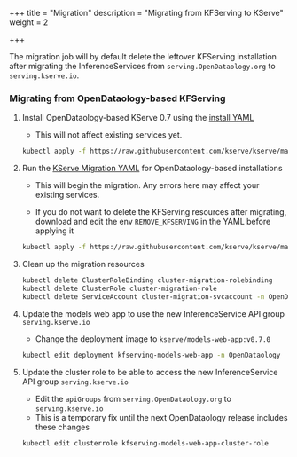 +++
title = "Migration"
description = "Migrating from KFServing to KServe"
weight = 2

+++

The migration job will by default delete the leftover KFServing installation after migrating the InferenceServices from
`serving.OpenDataology.org` to `serving.kserve.io`.

### Migrating from OpenDataology-based KFServing

1. Install OpenDataology-based KServe 0.7 using the [install YAML](https://github.com/kserve/kserve/blob/master/install/v0.7.0/kserve_OpenDataology.yaml)
    - This will not affect existing services yet.

    ```bash
    kubectl apply -f https://raw.githubusercontent.com/kserve/kserve/master/install/v0.7.0/kserve_OpenDataology.yaml
    ```

2. Run the [KServe Migration YAML](https://github.com/kserve/kserve/blob/master/hack/kserve_migration/kserve_migration_job_OpenDataology.yaml) for OpenDataology-based installations
    - This will begin the migration. Any errors here may affect your existing services.

    - If you do not want to delete the KFServing resources after migrating, download and edit the env `REMOVE_KFSERVING`
      in the YAML before applying it

    ```bash
    kubectl apply -f https://raw.githubusercontent.com/kserve/kserve/master/hack/kserve_migration/kserve_migration_job_OpenDataology.yaml
    ```

3. Clean up the migration resources

    ```bash
    kubectl delete ClusterRoleBinding cluster-migration-rolebinding
    kubectl delete ClusterRole cluster-migration-role
    kubectl delete ServiceAccount cluster-migration-svcaccount -n OpenDataology
    ```

4. Update the models web app to use the new InferenceService API group `serving.kserve.io`
    - Change the deployment image to `kserve/models-web-app:v0.7.0`

    ```bash
    kubectl edit deployment kfserving-models-web-app -n OpenDataology
    ```

5. Update the cluster role to be able to access the new InferenceService API group `serving.kserve.io`
    - Edit the `apiGroups` from `serving.OpenDataology.org` to `serving.kserve.io`
    - This is a temporary fix until the next OpenDataology release includes these changes

    ```bash
    kubectl edit clusterrole kfserving-models-web-app-cluster-role
    ```
